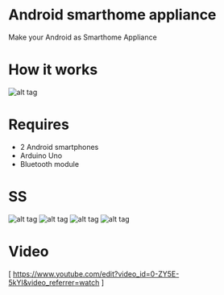 # Android smarthome appliance

Make your Android as Smarthome Appliance

# How it works

![alt tag](https://lh3.googleusercontent.com/-3sDRxNPB82M/VkQGLdGqHfI/AAAAAAAABHk/F7RnlwtlAas/s1152-Ic42/restfull.png)

# Requires

* 2 Android smartphones
* Arduino Uno
* Bluetooth module

# SS
![alt tag](https://github.com/hynra/android_smarthome-appliance/blob/master/Screenshot/Screenshot_2015-10-03-13-47-09.jpg)
![alt tag](https://github.com/hynra/android_smarthome-appliance/blob/master/Screenshot/Screenshot_2015-10-03-13-47-06.jpg)
![alt tag](https://github.com/hynra/android_smarthome-appliance/blob/master/Screenshot/Screenshot_2015-10-03-13-46-58.jpg)
![alt tag](https://github.com/hynra/android_smarthome-appliance/blob/master/Screenshot/Screenshot_2015-10-03-13-46-52.jpg)

# Video
[ https://www.youtube.com/edit?video_id=0-ZY5E-5kYI&video_referrer=watch ]
